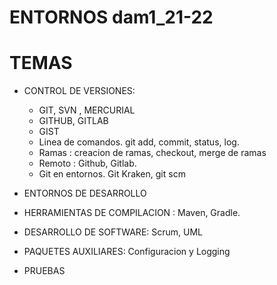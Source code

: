 # ENTORNOS dam1_21-22

# TEMAS

- CONTROL DE VERSIONES:
   - GIT, SVN , MERCURIAL
   - GITHUB, GITLAB
   - GIST
   - Linea de comandos. git add, commit, status, log.
   - Ramas : creacion de ramas, checkout, merge de ramas
   - Remoto : Github, Gitlab.
   - Git en entornos. Git Kraken, git scm

- ENTORNOS DE DESARROLLO

- HERRAMIENTAS DE COMPILACION : Maven, Gradle.

- DESARROLLO DE SOFTWARE: Scrum, UML

- PAQUETES AUXILIARES: Configuracion y Logging

- PRUEBAS
 
